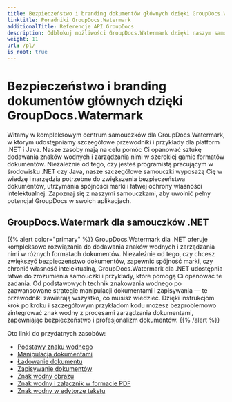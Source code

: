 ```yaml
---
title: Bezpieczeństwo i branding dokumentów głównych dzięki GroupDocs.Watermark
linktitle: Poradniki GroupDocs.Watermark
additionalTitle: Referencje API GroupDocs
description: Odblokuj możliwości GroupDocs.Watermark dzięki naszym samouczkom dotyczącym .NET i Java. Opanuj techniki znakowania wodnego w celu zapewnienia bezpieczeństwa dokumentów i budowania marki.
weight: 11
url: /pl/
is_root: true
---
```


# Bezpieczeństwo i branding dokumentów głównych dzięki GroupDocs.Watermark


Witamy w kompleksowym centrum samouczków dla GroupDocs.Watermark, w którym udostępniamy szczegółowe przewodniki i przykłady dla platform .NET i Java. Nasze zasoby mają na celu pomóc Ci opanować sztukę dodawania znaków wodnych i zarządzania nimi w szerokiej gamie formatów dokumentów. Niezależnie od tego, czy jesteś programistą pracującym w środowisku .NET czy Java, nasze szczegółowe samouczki wyposażą Cię w wiedzę i narzędzia potrzebne do zwiększenia bezpieczeństwa dokumentów, utrzymania spójności marki i łatwej ochrony własności intelektualnej. Zapoznaj się z naszymi samouczkami, aby uwolnić pełny potencjał GroupDocs w swoich aplikacjach.


## GroupDocs.Watermark dla samouczków .NET
{{% alert color="primary" %}}
GroupDocs.Watermark dla .NET oferuje kompleksowe rozwiązania do dodawania znaków wodnych i zarządzania nimi w różnych formatach dokumentów. Niezależnie od tego, czy chcesz zwiększyć bezpieczeństwo dokumentów, zapewnić spójność marki, czy chronić własność intelektualną, GroupDocs.Watermark dla .NET udostępnia łatwe do zrozumienia samouczki i przykłady, które pomogą Ci opanować te zadania. Od podstawowych technik znakowania wodnego po zaawansowane strategie manipulacji dokumentami i zapisywania — te przewodniki zawierają wszystko, co musisz wiedzieć. Dzięki instrukcjom krok po kroku i szczegółowym przykładom kodu możesz bezproblemowo zintegrować znak wodny z procesami zarządzania dokumentami, zapewniając bezpieczeństwo i profesjonalizm dokumentów.
{{% /alert %}}

Oto linki do przydatnych zasobów:
 
- [Podstawy znaku wodnego](./net/watermarking-basics/)
- [Manipulacja dokumentami](./net/document-manipulation/)
- [Ładowanie dokumentu](./net/document-loadings/)
- [Zapisywanie dokumentów](./net/document-savings/)
- [Znak wodny obrazu](./net/image-watermarkings/)
- [Znak wodny i załącznik w formacie PDF](./net/pdf-watermarking-attachments/)
- [Znak wodny w edytorze tekstu](./net/word-processing-watermarkings/)
